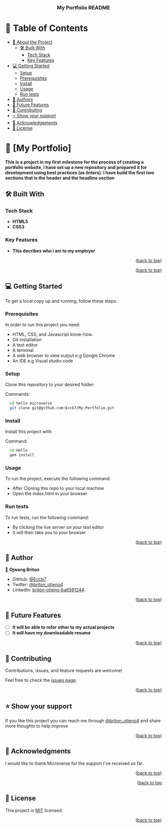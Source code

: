 <a name="readme-top"></a>



<div align="center">
  
  <br/>

  <h3><b>My Portfolio README</b></h3>

</div>

# 📗 Table of Contents

- [📖 About the Project](#about-project)
  - [🛠 Built With](#built-with)
    - [Tech Stack](#tech-stack)
    - [Key Features](#key-features)
- [💻 Getting Started](#getting-started)
  - [Setup](#setup)
  - [Prerequisites](#prerequisites)
  - [Install](#install)
  - [Usage](#usage)
  - [Run tests](#run-tests)
- [👥 Authors](#authors)
- [🔭 Future Features](#future-features)
- [🤝 Contributing](#contributing)
- [⭐️ Show your support](#support)
- [🙏 Acknowledgements](#acknowledgements)
- [📝 License](#license)


# 📖 [My Portfolio] <a name="about-project"></a>



**This is a project in my first milestone for the process of creating a portfolio website, I have set up a new repository and prepared it for development using best practices (as linters). I have build the first two sections that is the header and the headline section**

## 🛠 Built With <a name="built-with"></a>
 
 ### Tech Stack <a name="tech-stack"></a>
- **HTML5**
- **CSS3**
### Key Features <a name="key-features"></a>


- **This decribes who i am to my employer**


<p align="right">(<a href="#readme-top">back to top</a>)</p>



<p align="right">(<a href="#readme-top">back to top</a>)</p>


## 💻 Getting Started <a name="getting-started"></a>


To get a local copy up and running, follow these steps.

### Prerequisites

In order to run this project you need:

- HTML, CSS, and Javascript know-how.
- Git installation
- A text editor
- A terminal
- A web browser to view output e.g Google Chrome
- An IDE e.g Visual studio code 

### Setup

Clone this repository to your desired folder:

Commands:

```sh
  cd hello microverse
  git clone git@github.com:Eccb7/My-Portfolio.git
```

### Install

Install this project with:

Command:

```sh
  cd Hello
  gem install
```

### Usage

To run the project, execute the following command:

- After Cloning this repo to your local machine
- Open the index.html in your browser


### Run tests

To run tests, run the following command:



- By clicking the live server on your text editor 
- It will then take you to your browser



<p align="right">(<a href="#readme-top">back to top</a>)</p>


## 👥 Author <a name="authors"></a>



👤 **Ojwang Briton**

- GitHub: [@Eccb7](https://github.com/Eccb7)
- Twitter: [@briton_otieno4](https://twitter.com/briton_otieno4)
- LinkedIn: [briton-otieno-ba6591244](https://linkedin.com/in/briton-otieno-ba6591244)

<p align="right">(<a href="#readme-top">back to top</a>)</p>

## 🔭 Future Features <a name="future-features"></a>

- [ ] **It will be able to refer other to my actual projects**
- [ ] **It will have my downloadable resume**

<p align="right">(<a href="#readme-top">back to top</a>)</p>


## 🤝 Contributing <a name="contributing"></a>

Contributions, issues, and feature requests are welcome!

Feel free to check the [issues page](../../issues/).

<p align="right">(<a href="#readme-top">back to top</a>)</p>


## ⭐️ Show your support <a name="support"></a>


If you like this project you can reach me through [@briton_otieno4](https://twitter.com/briton_otieno4) and share more thoughts to help improve

<p align="right">(<a href="#readme-top">back to top</a>)</p>


## 🙏 Acknowledgments <a name="acknowledgements"></a>


I would like to thank Microverse for the support I've received so far.

<p align="right">(<a href="#readme-top">back to top</a>)</p>


<p align="right">(<a href="#readme-top">back to top</a></p>

## 📝 License <a name="license"></a>

This project is [MIT](./LICENSE) licensed.



<p align="right">(<a href="#readme-top">back to top</a>)</p>
